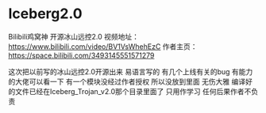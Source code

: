 # Iceberg2.0
Bilibili鸡窝神 开源冰山远控2.0 视频地址：https://www.bilibili.com/video/BV1VsWhehEzC 作者主页：https://space.bilibili.com/3493145551571279

这次把以前写的冰山远控2.0开源出来 易语言写的 有几个上线有关的bug 有能力的大佬可以看一下 有一个模块没经过作者授权 所以没放到里面 无伤大雅
编译好的文件已经在Iceberg_Trojan_v2.0那个目录里面了 只用作学习 任何后果作者不负责
